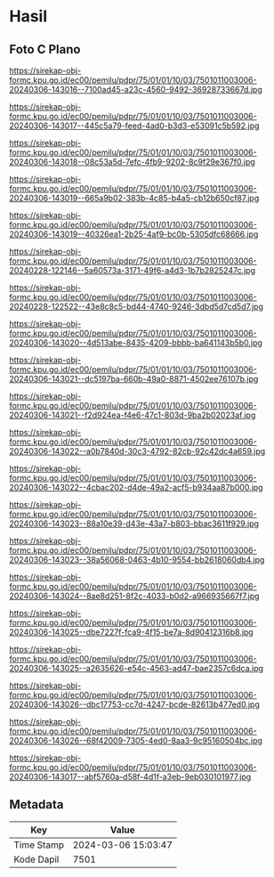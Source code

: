 # Hasil

## Foto C Plano

https://sirekap-obj-formc.kpu.go.id/ec00/pemilu/pdpr/75/01/01/10/03/7501011003006-20240306-143016--7100ad45-a23c-4560-9492-36928733667d.jpg

https://sirekap-obj-formc.kpu.go.id/ec00/pemilu/pdpr/75/01/01/10/03/7501011003006-20240306-143017--445c5a79-feed-4ad0-b3d3-e53091c5b592.jpg

https://sirekap-obj-formc.kpu.go.id/ec00/pemilu/pdpr/75/01/01/10/03/7501011003006-20240306-143018--08c53a5d-7efc-4fb9-9202-8c9f29e367f0.jpg

https://sirekap-obj-formc.kpu.go.id/ec00/pemilu/pdpr/75/01/01/10/03/7501011003006-20240306-143019--665a9b02-383b-4c85-b4a5-cb12b650cf87.jpg

https://sirekap-obj-formc.kpu.go.id/ec00/pemilu/pdpr/75/01/01/10/03/7501011003006-20240306-143019--40326ea1-2b25-4af9-bc0b-5305dfc68666.jpg

https://sirekap-obj-formc.kpu.go.id/ec00/pemilu/pdpr/75/01/01/10/03/7501011003006-20240228-122146--5a60573a-3171-49f6-a4d3-1b7b2825247c.jpg

https://sirekap-obj-formc.kpu.go.id/ec00/pemilu/pdpr/75/01/01/10/03/7501011003006-20240228-122522--43e8c8c5-bd44-4740-9246-3dbd5d7cd5d7.jpg

https://sirekap-obj-formc.kpu.go.id/ec00/pemilu/pdpr/75/01/01/10/03/7501011003006-20240306-143020--4d513abe-8435-4209-bbbb-ba641143b5b0.jpg

https://sirekap-obj-formc.kpu.go.id/ec00/pemilu/pdpr/75/01/01/10/03/7501011003006-20240306-143021--dc5197ba-660b-49a0-8871-4502ee76107b.jpg

https://sirekap-obj-formc.kpu.go.id/ec00/pemilu/pdpr/75/01/01/10/03/7501011003006-20240306-143021--f2d924ea-f4e6-47c1-803d-9ba2b02023af.jpg

https://sirekap-obj-formc.kpu.go.id/ec00/pemilu/pdpr/75/01/01/10/03/7501011003006-20240306-143022--a0b7840d-30c3-4792-82cb-92c42dc4a659.jpg

https://sirekap-obj-formc.kpu.go.id/ec00/pemilu/pdpr/75/01/01/10/03/7501011003006-20240306-143022--4cbac202-d4de-49a2-acf5-b934aa87b000.jpg

https://sirekap-obj-formc.kpu.go.id/ec00/pemilu/pdpr/75/01/01/10/03/7501011003006-20240306-143023--88a10e39-d43e-43a7-b803-bbac3611f929.jpg

https://sirekap-obj-formc.kpu.go.id/ec00/pemilu/pdpr/75/01/01/10/03/7501011003006-20240306-143023--38a56068-0463-4b10-9554-bb2618060db4.jpg

https://sirekap-obj-formc.kpu.go.id/ec00/pemilu/pdpr/75/01/01/10/03/7501011003006-20240306-143024--8ae8d251-8f2c-4033-b0d2-a966935667f7.jpg

https://sirekap-obj-formc.kpu.go.id/ec00/pemilu/pdpr/75/01/01/10/03/7501011003006-20240306-143025--dbe7227f-fca9-4f15-be7a-8d90412316b8.jpg

https://sirekap-obj-formc.kpu.go.id/ec00/pemilu/pdpr/75/01/01/10/03/7501011003006-20240306-143025--a2635626-e54c-4563-ad47-bae2357c6dca.jpg

https://sirekap-obj-formc.kpu.go.id/ec00/pemilu/pdpr/75/01/01/10/03/7501011003006-20240306-143026--dbc17753-cc7d-4247-bcde-82613b477ed0.jpg

https://sirekap-obj-formc.kpu.go.id/ec00/pemilu/pdpr/75/01/01/10/03/7501011003006-20240306-143026--68f42009-7305-4ed0-8aa3-9c95160504bc.jpg

https://sirekap-obj-formc.kpu.go.id/ec00/pemilu/pdpr/75/01/01/10/03/7501011003006-20240306-143017--abf5760a-d58f-4d1f-a3eb-9eb030101977.jpg


## Metadata

| Key        | Value               |
| ---------- | ------------------- |
| Time Stamp | 2024-03-06 15:03:47 |
| Kode Dapil | 7501                |



